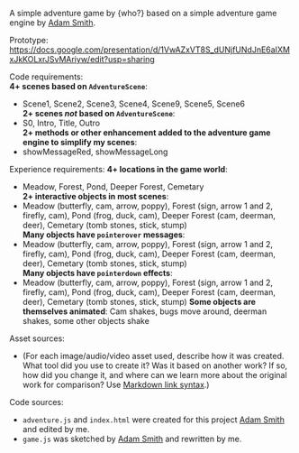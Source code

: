 A simple adventure game by {who?} based on a simple adventure game engine by [Adam Smith](https://github.com/rndmcnlly).

Prototype:
https://docs.google.com/presentation/d/1VwAZxVT8S_dUNjfUNdJnE6aIXMxJkKOLxrJSvMAriyw/edit?usp=sharing 

Code requirements:  
**4+ scenes based on `AdventureScene`**:  
- Scene1, Scene2, Scene3, Scene4, Scene9, Scene5, Scene6  
**2+ scenes *not* based on `AdventureScene`**:  
- S0, Intro, Title, Outro  
**2+ methods or other enhancement added to the adventure game engine to simplify my scenes**:
- showMessageRed, showMessageLong

Experience requirements:
**4+ locations in the game world**:  
- Meadow, Forest, Pond, Deeper Forest, Cemetary  
**2+ interactive objects in most scenes**:  
- Meadow (butterfly, cam, arrow, poppy), Forest (sign, arrow 1 and 2, firefly, cam), Pond (frog, duck, cam), Deeper Forest (cam, deerman, deer), Cemetary (tomb stones, stick, stump)  
**Many objects have `pointerover` messages**:  
- Meadow (butterfly, cam, arrow, poppy), Forest (sign, arrow 1 and 2, firefly, cam), Pond (frog, duck, cam), Deeper Forest (cam, deerman, deer), Cemetary (tomb stones, stick, stump)  
**Many objects have `pointerdown` effects**:  
- Meadow (butterfly, cam, arrow, poppy), Forest (sign, arrow 1 and 2, firefly, cam), Pond (frog, duck, cam), Deeper Forest (cam, deerman, deer), Cemetary (tomb stones, stick, stump)
**Some objects are themselves animated**: 
Cam shakes, bugs move around, deerman shakes, some other objects shake

Asset sources:
- (For each image/audio/video asset used, describe how it was created. What tool did you use to create it? Was it based on another work? If so, how did you change it, and where can we learn more about the original work for comparison? Use [Markdown link syntax](https://docs.github.com/en/get-started/writing-on-github/getting-started-with-writing-and-formatting-on-github/basic-writing-and-formatting-syntax#links).)

Code sources:
- `adventure.js` and `index.html` were created for this project [Adam Smith](https://github.com/rndmcnlly) and edited by me.
- `game.js` was sketched by [Adam Smith](https://github.com/rndmcnlly) and rewritten by me.